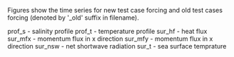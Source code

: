Figures show the time series for new test case forcing and old test cases forcing (denoted by '_old' suffix in filename).

prof_s - salinity profile
prof_t - temperature profile
sur_hf - heat flux
sur_mfx - momentum flux in x direction
sur_mfy - momentum flux in x direction
sur_nsw - net shortwave radiation
sur_t - sea surface temprature
